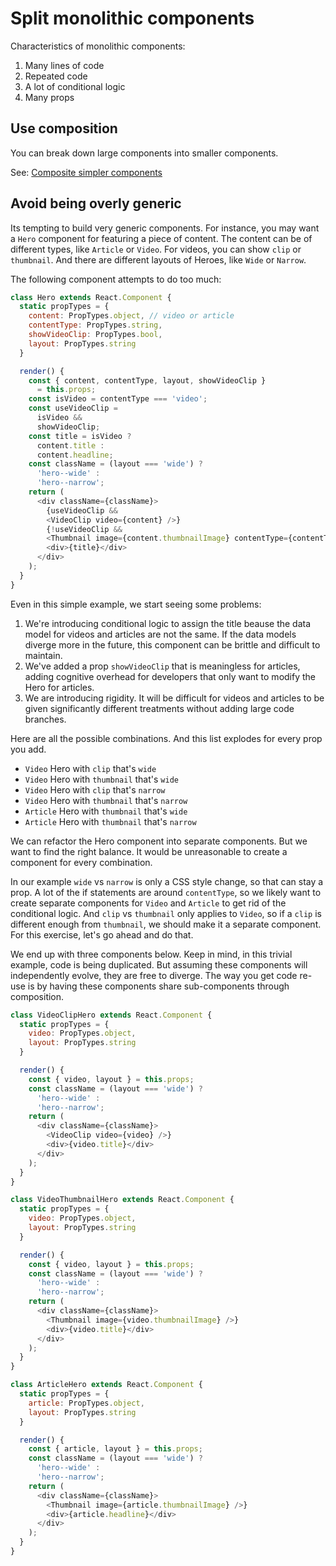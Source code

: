 #  Split monolithic components
Characteristics of monolithic components:
1. Many lines of code
2. Repeated code
3. A lot of conditional logic
4. Many props

## Use composition
You can break down large components into smaller components.

See: [Composite simpler components](./composite.md)

## Avoid being overly generic
Its tempting to build very generic components. For instance, you may want a `Hero` component for featuring a piece of content. The content can be of different types, like `Article` or `Video`. For videos, you can show `clip` or `thumbnail`. And there are different layouts of Heroes, like `Wide` or `Narrow`.

The following component attempts to do too much:

```javascript
class Hero extends React.Component {
  static propTypes = {
    content: PropTypes.object, // video or article
    contentType: PropTypes.string,
    showVideoClip: PropTypes.bool,
    layout: PropTypes.string
  }

  render() {
    const { content, contentType, layout, showVideoClip }
      = this.props;
    const isVideo = contentType === 'video';
    const useVideoClip =
      isVideo &&
      showVideoClip;
    const title = isVideo ?
      content.title :
      content.headline;
    const className = (layout === 'wide') ?
      'hero--wide' :
      'hero--narrow';
    return (
      <div className={className}>
        {useVideoClip &&
        <VideoClip video={content} />}
        {!useVideoClip &&
        <Thumbnail image={content.thumbnailImage} contentType={contentType} />}
        <div>{title}</div>
      </div>
    );
  }
}
```
Even in this simple example, we start seeing some problems:

1. We're introducing conditional logic to assign the title beause the data model for videos and articles are not the same. If the data models diverge more in the future, this component can be brittle and difficult to maintain.
2. We've added a prop `showVideoClip` that is meaningless for articles, adding cognitive overhead for developers that only want to modify the Hero for articles.
3. We are introducing rigidity. It will be difficult for videos and articles to be given significantly different treatments without adding large code branches.

Here are all the possible combinations. And this list explodes for every prop you add.

* `Video` Hero with `clip` that's `wide`
* `Video` Hero with `thumbnail` that's `wide`
* `Video` Hero with `clip` that's `narrow`
* `Video` Hero with `thumbnail` that's `narrow`
* `Article` Hero with `thumbnail` that's `wide`
* `Article` Hero with `thumbnail` that's `narrow`

We can refactor the Hero component into separate components. But we want to find the right balance. It would be unreasonable to create a component for every combination.

In our example `wide` vs `narrow` is only a CSS style change, so that can stay a prop. A lot of the if statements are around `contentType`, so we likely want to create separate components for `Video` and `Article` to get rid of the conditional logic. And `clip` vs `thumbnail` only applies to `Video`, so if a `clip` is different enough from `thumbnail`, we should make it a separate component. For this exercise, let's go ahead and do that.

We end up with three components below. Keep in mind, in this trivial example, code is being duplicated. But assuming these components will independently evolve, they are free to diverge. The way you get code re-use is by having these components share sub-components through composition.

```javascript
class VideoClipHero extends React.Component {
  static propTypes = {
    video: PropTypes.object,
    layout: PropTypes.string
  }

  render() {
    const { video, layout } = this.props;
    const className = (layout === 'wide') ?
      'hero--wide' :
      'hero--narrow';
    return (
      <div className={className}>
        <VideoClip video={video} />}
        <div>{video.title}</div>
      </div>
    );
  }
}
```

```javascript
class VideoThumbnailHero extends React.Component {
  static propTypes = {
    video: PropTypes.object,
    layout: PropTypes.string
  }

  render() {
    const { video, layout } = this.props;
    const className = (layout === 'wide') ?
      'hero--wide' :
      'hero--narrow';
    return (
      <div className={className}>
        <Thumbnail image={video.thumbnailImage} />}
        <div>{video.title}</div>
      </div>
    );
  }
}
```

```javascript
class ArticleHero extends React.Component {
  static propTypes = {
    article: PropTypes.object,
    layout: PropTypes.string
  }

  render() {
    const { article, layout } = this.props;
    const className = (layout === 'wide') ?
      'hero--wide' :
      'hero--narrow';
    return (
      <div className={className}>
        <Thumbnail image={article.thumbnailImage} />}
        <div>{article.headline}</div>
      </div>
    );
  }
}
```